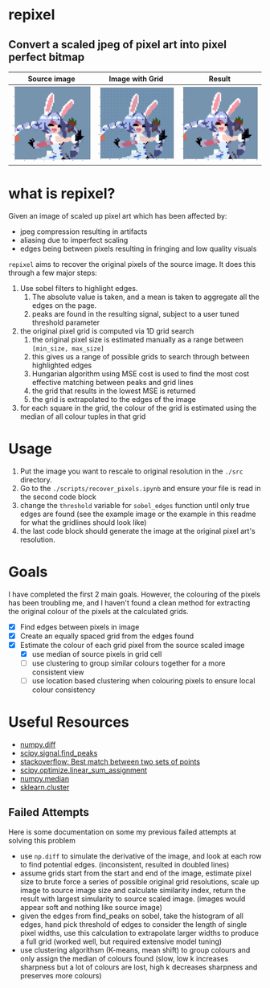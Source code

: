 # repixel
## Convert a scaled jpeg of pixel art into pixel perfect bitmap

Source image             |  Image with Grid           | Result
:-------------------------:|:-------------------------:|:----:
![](./static/source.png)  |  ![](./static/grid.png)| ![](./static/result.png)

# what is repixel?

Given an image of scaled up pixel art which has been affected by:

* jpeg compression resulting in artifacts
* aliasing due to imperfect scaling
* edges being between pixels resulting in fringing and low quality visuals

`repixel` aims to recover the original pixels of the source image. It does this through a few major steps:

1. Use sobel filters to highlight edges. 
    1. The absolute value is taken, and a mean is taken to aggregate all the edges on the page.
    2. peaks are found in the resulting signal, subject to a user tuned threshold parameter
2. the original pixel grid is computed via 1D grid search
    1. the original pixel size is estimated manually as a range between `[min_size, max_size]`
    2. this gives us a range of possible grids to search through between highlighted edges
    3. Hungarian algorithm using MSE cost is used to find the most cost effective matching between peaks and grid lines
    4. the grid that results in the lowest MSE is returned
    5. the grid is extrapolated to the edges of the image
3. for each square in the grid, the colour of the grid is estimated using the median of all colour tuples in that grid

# Usage

1. Put the image you want to rescale to original resolution in the `./src` directory.
2. Go to the `./scripts/recover_pixels.ipynb` and ensure your file is read in the second code block
3. change the `threshold` variable for `sobel_edges` function until only true edges are found (see the example image or the example in this readme for what the gridlines should look like)
4. the last code block should generate the image at the original pixel art's resolution.

# Goals

I have completed the first 2 main goals. However, the colouring of the pixels has been troubling me, and I haven't found a clean method for extracting the original colour of the pixels at the calculated grids.

- [x] Find edges between pixels in image
- [x] Create an equally spaced grid from the edges found
- [x] Estimate the colour of each grid pixel from the source scaled image
    - [x] use median of source pixels in grid cell
    - [ ] use clustering to group similar colours together for a more consistent view
    - [ ] use location based clustering when colouring pixels to ensure local colour consistency

# Useful Resources

- [numpy.diff](https://numpy.org/doc/stable/reference/generated/numpy.diff.html)
- [scipy.signal.find_peaks](https://docs.scipy.org/doc/scipy/reference/generated/scipy.signal.find_peaks.html)
- [stackoverflow: Best match between two sets of points](https://stackoverflow.com/questions/52500239/best-match-between-two-sets-of-points)
- [scipy.optimize.linear_sum_assignment](https://docs.scipy.org/doc/scipy-0.18.1/reference/generated/scipy.optimize.linear_sum_assignment.html)
- [numpy.median](https://numpy.org/doc/stable/reference/generated/numpy.median.html)
- [sklearn.cluster](https://scikit-learn.org/stable/modules/classes.html#module-sklearn.cluster)

## Failed Attempts

Here is some documentation on some my previous failed attempts at solving this problem

* use `np.diff` to simulate the derivative of the image, and look at each row to find potential edges. (inconsistent, resulted in doubled lines)
* assume grids start from the start and end of the image, estimate pixel size to brute force a series of possible original grid resolutions, scale up image to source image size and calculate similarity index, return the result with largest simularity to source scaled image. (images would appear soft and nothing like source image)
* given the edges from find_peaks on sobel, take the histogram of all edges, hand pick threshold of edges to consider the length of single pixel widths, use this calculation to extrapolate larger widths to produce a full grid (worked well, but required extensive model tuning)
* use clustering algorithsm (K-means, mean shift) to group colours and only assign the median of colours found (slow, low k increases sharpness but a lot of colours are lost, high k decreases sharpness and preserves more colours)
